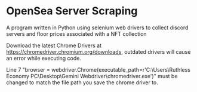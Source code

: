 # OpenSea Server Scraping
A program written in Python using selenium web drivers to collect discord servers and floor prices associated with a NFT collection 

Download the latest Chrome Drivers at https://chromedriver.chromium.org/downloads, outdated drivers will cause an error while executing code.

Line 7 "browser = webdriver.Chrome(executable_path=r'C:\Users\Ruthless Economy PC\Desktop\Gemini Webdriver\chromedriver.exe')" must be changed to match the file path you save the chrome driver to.
